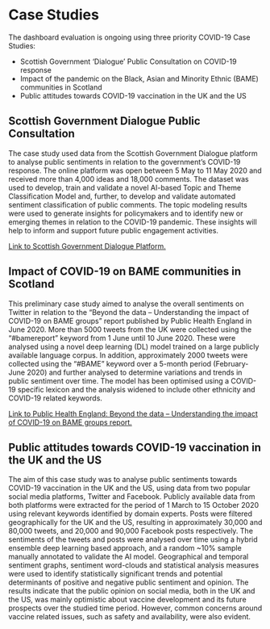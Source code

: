 # Case Studies

The dashboard evaluation is ongoing using three priority COVID-19 Case Studies:
* Scottish Government ‘Dialogue’ Public Consultation on COVID-19 response
* Impact of the pandemic on the Black, Asian and Minority Ethnic (BAME) communities in Scotland
* Public attitudes towards COVID-19 vaccination in the UK and the US

## Scottish Government Dialogue Public Consultation

The case study used data from the Scottish Government Dialogue platform to analyse public sentiments in relation to the government’s COVID-19 response.
The online platform was open between 5 May to 11 May 2020 and received more than 4,000 ideas and 18,000 comments.
The dataset was used to develop, train and validate a novel AI-based Topic and Theme Classification Model and, further, to develop and validate automated sentiment classification of public comments. The topic modeling results were used to generate insights for policymakers and to identify new or emerging themes in relation to the COVID-19 pandemic. These insights will help to inform and support future public engagement activities.

[Link to Scottish Government Dialogue Platform.](https://www.ideas.gov.scot/covid-19-a-framework-for-decision-making/?sort_order=most_comments)

## Impact of COVID-19 on BAME communities in Scotland

This preliminary case study aimed to analyse the overall sentiments on Twitter in relation to the “Beyond the data – Understanding the impact of COVID-19 on BAME groups” report published by Public Health England in June 2020.
More than 5000 tweets from the UK were collected using the “#bamereport” keyword from 1 June until 10 June 2020. These were analysed using a novel deep learning (DL) model trained on a large publicly available language corpus. In addition, approximately 2000 tweets were collected using the “#BAME” keyword over a 5-month period (February-June 2020) and further analysed to determine variations and trends in public sentiment over time.
The model has been optimised using a COVID-19 specific lexicon and the analysis widened to include other ethnicity and COVID-19 related keywords. 

[Link to Public Health England: Beyond the data – Understanding the impact of COVID-19 on BAME groups report.](https://assets.publishing.service.gov.uk/government/uploads/system/uploads/attachment_data/file/892376/COVID_stakeholder_engagement_synthesis_beyond_the_data.pdf)

## Public attitudes towards COVID-19 vaccination in the UK and the US

The aim of this case study was to analyse public sentiments towards COVID-19 vaccination in the UK and the US, using data from two popular social media platforms, Twitter and Facebook.
Publicly available data from both platforms were extracted for the period of 1 March to 15 October 2020 using relevant keywords identified by domain experts. Posts were filtered geographically for the UK and the US, resulting in approximately 30,000 and 80,000 tweets, and 20,000 and 90,000 Facebook posts respectively. The sentiments of the tweets and posts were analysed over time using a hybrid ensemble deep learning based approach, and a random ~10% sample manually annotated to validate the AI model. 
Geographical and temporal sentiment graphs, sentiment word-clouds and statistical analysis measures were used to identify statistically significant trends and potential determinants of positive and negative public sentiment and opinion. 
The results indicate that the public opinion on social media, both in the UK and the US, was mainly optimistic about vaccine development and its future prospects over the studied time period. However, common concerns around vaccine related issues, such as safety and availability, were also evident.


